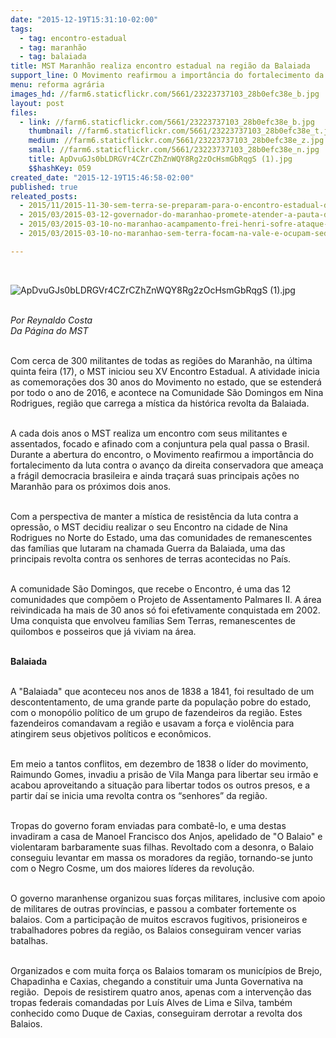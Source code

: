 ```yaml
---
date: "2015-12-19T15:31:10-02:00"
tags:
  - tag: encontro-estadual
  - tag: maranhão
  - tag: balaiada
title: MST Maranhão realiza encontro estadual na região da Balaiada
support_line: O Movimento reafirmou a importância do fortalecimento da luta contra o avanço da direita conservadora que ameaça a frágil democracia brasileira e ainda traçará suas principais ações no estado para os próximos dois anos.
menu: reforma agrária
images_hd: //farm6.staticflickr.com/5661/23223737103_28b0efc38e_b.jpg
layout: post
files:
  - link: //farm6.staticflickr.com/5661/23223737103_28b0efc38e_b.jpg
    thumbnail: //farm6.staticflickr.com/5661/23223737103_28b0efc38e_t.jpg
    medium: //farm6.staticflickr.com/5661/23223737103_28b0efc38e_z.jpg
    small: //farm6.staticflickr.com/5661/23223737103_28b0efc38e_n.jpg
    title: ApDvuGJs0bLDRGVr4CZrCZhZnWQY8Rg2zOcHsmGbRqgS (1).jpg
    $$hashKey: 059
created_date: "2015-12-19T15:46:58-02:00"
published: true
releated_posts:
  - 2015/11/2015-11-30-sem-terra-se-preparam-para-o-encontro-estadual-do-mst-no-maranhao.md
  - 2015/03/2015-03-12-governador-do-maranhao-promete-atender-a-pauta-dos-sem-terra-no-estado.md
  - 2015/03/2015-03-10-no-maranhao-acampamento-frei-henri-sofre-ataque-de-fazendeiros.md
  - 2015/03/2015-03-10-no-maranhao-sem-terra-focam-na-vale-e-ocupam-sede-da-empresa.md

---
```

<p>&nbsp;</p>

<p><img alt="ApDvuGJs0bLDRGVr4CZrCZhZnWQY8Rg2zOcHsmGbRqgS (1).jpg" src="//farm6.staticflickr.com/5661/23223737103_28b0efc38e_b.jpg" /></p>

<p><br />
<em>Por Reynaldo Costa<br />
Da P&aacute;gina do MST</em></p>

<p><br />
Com cerca de 300 militantes de todas as regi&otilde;es do Maranh&atilde;o, na &uacute;ltima quinta feira (17), o MST iniciou seu XV Encontro Estadual. A atividade inicia as comemora&ccedil;&otilde;es dos 30 anos do Movimento no estado, que se estender&aacute; por todo o ano de 2016, e acontece na Comunidade S&atilde;o Domingos em Nina Rodrigues, regi&atilde;o que carrega a m&iacute;stica da hist&oacute;rica revolta da Balaiada.</p>

<p><br />
A cada dois anos o MST realiza um encontro com seus militantes e assentados, focado e afinado com a conjuntura pela qual passa o Brasil. Durante a abertura do encontro, o Movimento reafirmou a import&acirc;ncia do fortalecimento da luta contra o avan&ccedil;o da direita conservadora que amea&ccedil;a a fr&aacute;gil democracia brasileira e ainda tra&ccedil;ar&aacute; suas principais a&ccedil;&otilde;es&nbsp;no Maranh&atilde;o para os pr&oacute;ximos dois anos.</p>

<p><br />
Com a perspectiva de manter a m&iacute;stica de resist&ecirc;ncia da luta contra a opress&atilde;o, o MST decidiu realizar o seu Encontro na cidade de Nina Rodrigues no Norte do Estado, uma das comunidades de remanescentes das fam&iacute;lias que lutaram na chamada Guerra da Balaiada, uma das principais revolta contra os senhores de terras acontecidas no Pa&iacute;s.</p>

<p><br />
A comunidade S&atilde;o Domingos, que recebe o Encontro, &eacute; uma das 12 comunidades que comp&otilde;em o Projeto de Assentamento Palmares II. A &aacute;rea reivindicada ha mais de 30 anos s&oacute; foi efetivamente conquistada em 2002. Uma conquista que envolveu fam&iacute;lias Sem Terras, remanescentes de quilombos e posseiros que j&aacute; viviam na &aacute;rea.&nbsp;</p>

<p><br />
<strong>Balaiada</strong></p>

<p><br />
A &quot;Balaiada&quot; que aconteceu nos anos de 1838 a 1841, foi resultado de um descontentamento, de uma grande parte da popula&ccedil;&atilde;o pobre do estado, com o monop&oacute;lio pol&iacute;tico de um grupo de fazendeiros da regi&atilde;o. Estes fazendeiros comandavam a regi&atilde;o e usavam a for&ccedil;a e viol&ecirc;ncia para atingirem seus objetivos pol&iacute;ticos e econ&ocirc;micos.&nbsp;</p>

<p><br />
Em meio a tantos conflitos, em dezembro de 1838 o l&iacute;der do movimento, Raimundo Gomes, invadiu a pris&atilde;o de Vila Manga para libertar seu irm&atilde;o e acabou aproveitando a situa&ccedil;&atilde;o para libertar todos os outros presos, e a partir da&iacute; se inicia uma revolta contra os &ldquo;senhores&rdquo; da regi&atilde;o.&nbsp;</p>

<p><br />
Tropas do governo foram enviadas para combat&ecirc;-lo, e uma destas invadiram a casa de Manoel Francisco dos Anjos, apelidado de &quot;O Balaio&quot; e violentaram barbaramente suas filhas. Revoltado com a desonra, o Balaio conseguiu levantar em massa os moradores da regi&atilde;o, tornando-se junto com o Negro Cosme, um dos maiores l&iacute;deres da revolu&ccedil;&atilde;o.&nbsp;</p>

<p><br />
O governo maranhense organizou suas for&ccedil;as militares, inclusive com apoio de militares de outras prov&iacute;ncias, e passou a combater fortemente os balaios. Com a participa&ccedil;&atilde;o de muitos escravos fugitivos, prisioneiros e trabalhadores pobres da regi&atilde;o, os Balaios conseguiram vencer varias batalhas.&nbsp;</p>

<p><br />
Organizados e com muita for&ccedil;a os Balaios tomaram os munic&iacute;pios de Brejo, Chapadinha e Caxias, chegando a constituir uma Junta Governativa na regi&atilde;o. &nbsp;Depois de resistirem quatro anos, apenas com a interven&ccedil;&atilde;o das tropas federais comandadas por Lu&iacute;s Alves de Lima e Silva, tamb&eacute;m conhecido como Duque de Caxias, conseguiram derrotar a revolta dos Balaios. &nbsp; &nbsp;&nbsp;</p>
